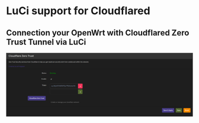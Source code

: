 # LuCi support for Cloudflared

## Connection your OpenWrt with Cloudflared Zero Trust Tunnel via LuCi

<img alt="Preview" src="https://raw.githubusercontent.com/animegasan/mikwrt/main/preview/luci-app-cloudflared.png"/>
